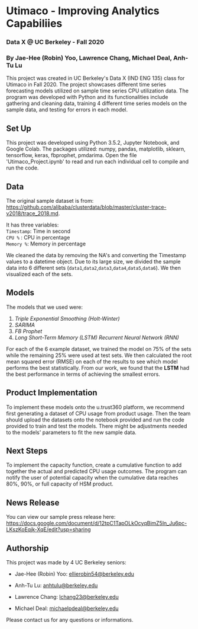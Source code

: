 # Utimaco - Improving Analytics Capabiliies
### Data X @ UC Berkeley - Fall 2020
### By Jae-Hee (Robin) Yoo, Lawrence Chang, Michael Deal, Anh-Tu Lu

This project was created in UC Berkeley's Data X (IND ENG 135) class for Utimaco in Fall 2020. The project showcases different time series forecasting models utilized on sample time series CPU utilization data. The program was developed with Python and its functionalities include gathering and cleaning data, training 4 different time series models on the sample data, and testing for errors in each model.

## Set Up

This project was developed using Python 3.5.2, Jupyter Notebook, and Google Colab. The packages utilized: numpy, pandas, matplotlib, sklearn, tensorflow, keras, fbprophet, pmdarima. Open the file 'Utimaco_Project.ipynb' to read and run each individual cell to compile and run the code.

## Data

The original sample dataset is from:<br/>
https://github.com/alibaba/clusterdata/blob/master/cluster-trace-v2018/trace_2018.md. 
  
It has three variables: <br/>
  ```Timestamp```: Time in second <br/>
  ``` CPU % ``` : CPU in percentage<br/>
  ```Memory %```: Memory in percentage<br/>
  
We cleaned the data by removing the NA's and converting the Timestamp values to a datetime object. Due to its large size, we divided the sample data into 6 different sets (```data1```,```data2```,```data3```,```data4```,```data5```,```data6```). We then visualized each of the sets.

## Models

The models that we used were:
  1. *Triple Exponential Smoothing (Holt-Winter)*
  2. *SARIMA*
  3. *FB Prophet*
  4. *Long Short-Term Memory (LSTM) Recurrent Neural Network (RNN)*

For each of the 6 example dataset, we trained the model on 75% of the sets while the remaining 25% were used at test sets. We then calculated the root mean squared error (RMSE) on each of the results to see which model performs the best statistically. From our work, we found that the **LSTM** had the best performance in terms of achieving the smallest errors. 

## Product Implementation

To implement these models onto the u.trust360 platform, we recommend first generating a dataset of CPU usage from product usage. Then the team should upload the datasets onto the notebook provided and run the code provided to train and test the models. There might be adjustments needed to the models' parameters to fit the new sample data. 

## Next Steps

To implement the capacity function, create a cumulative function to add together the actual and predicted CPU usage outcomes. The program can notify the user of potential capacity when the cumulative data reaches 80%, 90%, or full capacity of HSM product. 

## News Release

You can view our sample press release here: <br/>
https://docs.google.com/document/d/12tpC1TapOLkOcyqBimZ5ln_Ju6pc-LKszKoEqjk-XqE/edit?usp=sharing

## Authorship

This project was made by 4 UC Berkeley seniors:

  - Jae-Hee (Robin) Yoo: ellierobin54@berkeley.edu 
  
  - Anh-Tu Lu: anhtulu@berkeley.edu 
  
  - Lawrence Chang: lchang23@berkeley.edu
  
  - Michael Deal: michaelpdeal@berkeley.edu
  
Please contact us for any questions or informations.




